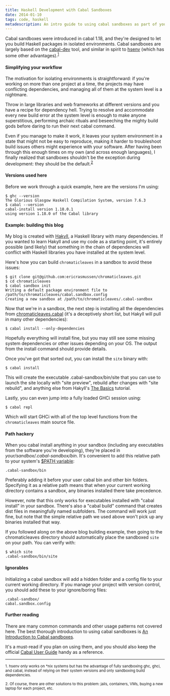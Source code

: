 ```yaml
---
title: Haskell Development with Cabal Sandboxes
date: 2014-01-10
tags: code, haskell
metadescription: An intro guide to using cabal sandboxes as part of your haskell workflow
---
```


Cabal sandboxes were introduced in cabal 1.18, and they're designed to let you
build Haskell packages in isolated environments. Cabal sandboxes are largely
based on the
[cabal-dev](https://hackage.haskell.org/package/cabal-dev) tool, and similar in
spirit to
[hsenv](http://hackage.haskell.org/package/hsenv) (which has some
other advantages).<sup>[1](#footnote1)</sup>

#### Simplifying your workflow

The motivation for isolating environments is straightforward: if you're working
on more than one project at a time, the projects may have conflicting
dependencies, and managing all of them at the system level is a nightmare.

Throw in large libraries and web frameworks at different versions and you have a
recipe for dependency hell. Trying to resolve and accommodate every new build
error at the system level is enough to make anyone superstitious, performing
archaic rituals and beseeching the mighty build gods before daring to run their
next cabal command.

Even if you manage to make it work, it leaves your system environment in a state
that might not be easy to reproduce, making it harder to troubleshoot build
issues others might experience with your software. After having been through
this enough times on my own (and across enough languages), I finally realized
that sandboxes shouldn't be the exception during development: they should be the
default.<sup>[2](#footnote2)</sup>

#### Versions used here

Before we work through a quick example, here are the versions I'm using:

```
$ ghc --version
The Glorious Glasgow Haskell Compilation System, version 7.6.3
$ cabal --version
cabal-install version 1.18.0.1
using version 1.18.0 of the Cabal library
```

#### Example: building this blog

My blog is created with [Hakyll](http://jaspervdj.be/hakyll/), a Haskell library
with many dependencies. If you wanted to learn Hakyll and use my code as a
starting point, it's entirely possible (and likely) that something in the chain
of dependencies will conflict with Haskell libraries you have installed at the
system level.

Here's how you can build `chromaticleaves` in a sandbox to avoid these issues:

```
$ git clone git@github.com:ericrasmussen/chromaticleaves.git
$ cd chromaticleaves
$ cabal sandbox init
Writing a default package environment file to
/path/to/chromaticleaves/cabal.sandbox.config
Creating a new sandbox at /path/to/chromaticleaves/.cabal-sandbox
```

Now that we're in a sandbox, the next step is installing all the dependencies
from
[chromaticleaves.cabal](https://github.com/ericrasmussen/chromaticleaves/blob/master/chromaticleaves.cabal)
(it's a deceptively short list, but Hakyll will pull in many other
dependencies):

```
$ cabal install --only-dependencies
```

Hopefully everything will install fine, but you may still see some missing
system dependencies or other issues depending on your OS. The output from the
install command should provide details.

Once you've got that sorted out, you can install the `site` binary with:

```
$ cabal install
```

This will create the executable .cabal-sandbox/bin/site that you can use to
launch the site locally with "site preview", rebuild after changes with
"site rebuild", and anything else from Hakyll's
[The Basics](http://jaspervdj.be/hakyll/tutorials/02-basics.html) tutorial.

Lastly, you can even jump into a fully loaded GHCi session using:

```
$ cabal repl
```

Which will start GHCi with all of the top level functions from the
`chromaticleaves` main source file.

#### Path hackery

When you cabal install anything in your sandbox (including any executables from
the software you're developing), they're placed in
*your/sandbox/.cabal-sandbox/bin*. It's convenient to add this relative
path to your system's [$PATH
variable](http://en.wikipedia.org/wiki/PATH_%28variable%29):

```
.cabal-sandbox/bin
```

Preferably adding it before your user cabal bin and other bin
folders. Specifying it as a relative path means that when your current working
directory contains a sandbox, any binaries installed there take precedence.

However, note that this only works for executables installed with "cabal
install" in your sandbox. There's also a "cabal build" command that creates dist
files in meaningfully named subfolders. The command will work just fine, but
note that the simple relative path we used above won't pick up any binaries
installed that way.

If you followed along on the above blog building example, then going to the
chromaticleaves directory should automatically place the sandboxed `site` on
your path. You can verify with:

```
$ which site
.cabal-sandbox/bin/site
```

#### Ignorables

Initializing a cabal sandbox will add a hidden folder and a config file to your
current working directory. If you manage your project with version control, you
should add these to your ignore/boring files:

```
.cabal-sandbox/
cabal.sandbox.config
```

#### Further reading

There are many common commands and other usage patterns not covered here. The
best thorough introduction to using cabal sandboxes is [An Introduction to Cabal
sandboxes](http://coldwa.st/e/blog/2013-08-20-Cabal-sandbox.html).

It's a must-read if you plan on using them, and you should also keep the official
[Cabal User Guide](http://www.haskell.org/cabal/users-guide/installing-packages.html#developing-with-sandboxes)
handy as a reference.

<hr />

<sub><a id="footnote1">1.</a> hsenv only works on *nix systems but has the
advantage of fully sandboxing ghc, ghci, and cabal, instead of relying on their
system versions and only sandboxing build dependencies.</sub>

<sub><a id="footnote2">2.</a> Of course, there are other solutions to this
problem: jails, containers, VMs, buying a new laptop for each project, etc.
</sub>



